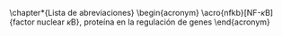 \chapter*{Lista de abreviaciones}
	\begin{acronym}
	\acro{nfkb}[NF-$\kappa$B]{factor nuclear $\kappa$B}, proteína en la regulación de genes
	\end{acronym}